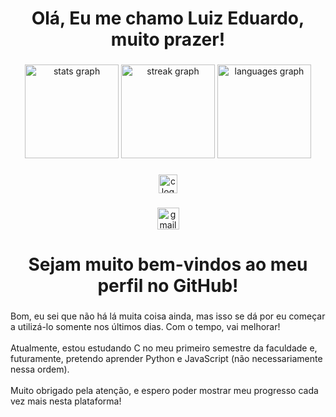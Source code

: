 <h1 align="center">Olá, Eu me chamo Luiz Eduardo, muito prazer!</h2>

###

<div align="center">
  <img src="https://github-readme-stats.vercel.app/api?username=Luiz-Eduardo-SF&hide_title=false&hide_rank=false&show_icons=true&include_all_commits=true&count_private=true&disable_animations=false&theme=dracula&locale=en&hide_border=false" height="150" alt="stats graph"  />
  <img src="https://streak-stats.demolab.com?user=Luiz-Eduardo-SF&locale=en&mode=daily&theme=dracula&hide_border=false&border_radius=5" height="150" alt="streak graph"  />
  <img src="https://github-readme-stats.vercel.app/api/top-langs?username=Luiz-Eduardo-SF&locale=en&hide_title=false&layout=compact&card_width=320&langs_count=5&theme=dracula&hide_border=false" height="150" alt="languages graph"  />
</div>

###

<div align="center">
  <img src="https://cdn.jsdelivr.net/gh/devicons/devicon/icons/c/c-plain.svg" height="30" alt="c logo"  />
</div>

###

<div align="center">
  <a href="luiz2812.1326614@gmail.com" target="_blank">
    <img src="https://img.shields.io/static/v1?message=Gmail&logo=gmail&label=&color=D14836&logoColor=white&labelColor=&style=for-the-badge" height="35" alt="gmail logo"  />
  </a>
</div>

###

<h1 align="center">Sejam muito bem-vindos ao meu perfil no GitHub!</h1>

###

<p align="left">Bom, eu sei que não há lá muita coisa ainda, mas isso se dá por eu começar a utilizá-lo somente nos últimos dias. Com o tempo, vai melhorar!<br><br>Atualmente, estou estudando C no meu primeiro semestre da faculdade e, futuramente, pretendo aprender Python e JavaScript (não necessariamente nessa ordem).<br><br>Muito obrigado pela atenção, e espero poder mostrar meu progresso cada vez mais nesta plataforma!</p>

###
